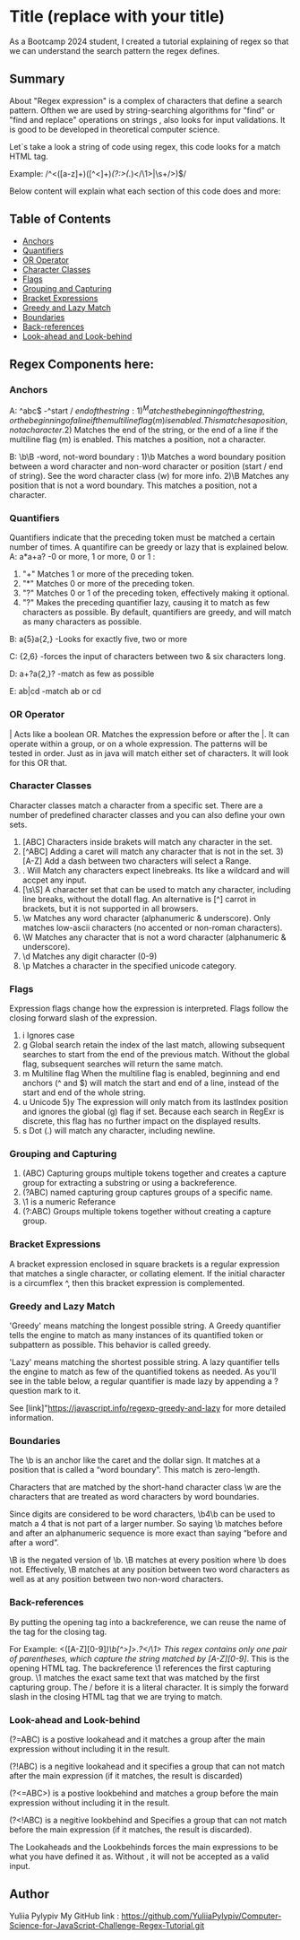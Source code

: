 # Title (replace with your title)

As a Bootcamp 2024 student, I created a tutorial explaining of regex so that we can understand the search pattern the regex defines.

## Summary

About "Regex expression" is a complex of characters that define a search pattern. Ofthen we are used by string-searching algorithms for "find" or "find and replace" operations on strings , also looks for input validations. It is good to be developed in theoretical computer science.

Let`s take a look  a string of code using regex, this code looks for a match HTML tag.

Example: /^<([a-z]+)([^<]+)*(?:>(.*)<\/\1>|\s+\/>)$/

Below content will explain what each section of this code does and more:

## Table of Contents

- [Anchors](#anchors)
- [Quantifiers](#quantifiers)
- [OR Operator](#or-operator)
- [Character Classes](#character-classes)
- [Flags](#flags)
- [Grouping and Capturing](#grouping-and-capturing)
- [Bracket Expressions](#bracket-expressions)
- [Greedy and Lazy Match](#greedy-and-lazy-match)
- [Boundaries](#boundaries)
- [Back-references](#back-references)
- [Look-ahead and Look-behind](#look-ahead-and-look-behind)

## Regex Components here:


### Anchors
A:  ^abc$ -^start / $end of the string  :
1)^ Matches the beginning of the string, or the beginning of a line if the multiline flag (m) is enabled.This matches a position, not a character.
2)$ Matches the end of the string, or the end of a line if the multiline flag (m) is enabled. This matches a position, not a character.

B:  \b\B -word, not-word boundary   :
1)\b Matches a word boundary position between a word character and non-word character or position (start / end of string). See the word character class (w) for more info.
2)\B Matches any position that is not a word boundary. This matches a position, not a character.


### Quantifiers
Quantifiers indicate that the preceding token must be matched a certain number of times. A quantifire can be greedy or lazy that is explained below.
A: a*a+a? -0 or more, 1 or more, 0 or 1   : 
1) "+" Matches 1 or more of the preceding token.
2) "*" Matches 0 or more of the preceding token.
3) "?" Matches 0 or 1 of the preceding token, effectively making it optional.
4) "?" Makes the preceding quantifier lazy, causing it to match as few characters as possible. By default, quantifiers are greedy, and will match as many characters as possible.

 
B: a{5}a{2,} -Looks for exactly five, two or more

C: {2,6} -forces the input of characters between two & six characters long.

D: a+?a{2,}? -match as few as possible

E: ab|cd -match ab or cd

### OR Operator
| Acts like a boolean OR. Matches the expression before or after the |. It can operate within a group, or on a whole expression. The patterns will be tested in order. Just as in java will match either set of characters. It will look for this OR that.


### Character Classes
Character classes match a character from a specific set. There are a number of predefined character classes and you can also define your own sets.

1) [ABC] Characters inside brakets will match any character in the set.
2) [^ABC] Adding a caret will match any character that is not in the set.
3)[A-Z] Add a dash between two characters will select a Range.
4) . Will Match any characters expect linebreaks. Its like a wildcard and will accpet any input.
5) [\s\S] A character set that can be used to match any character, including line breaks, without the dotall flag. An alternative is [^] carrot in brackets, but it is not supported in all browsers.
6) \w Matches any word character (alphanumeric & underscore). Only matches low-ascii characters (no accented or non-roman characters).
7) \W Matches any character that is not a word character (alphanumeric & underscore).
8) \d Matches any digit character (0-9)
9) \p Matches a character in the specified unicode category.

### Flags
Expression flags change how the expression is interpreted. Flags follow the closing forward slash of the expression.

1) i Ignores case
2) g Global search retain the index of the last match, allowing subsequent searches to start from the end of the previous match. Without the global flag, subsequent searches will return the same match.
3) m Multiline flag When the multiline flag is enabled, beginning and end anchors (^ and $) will match the start and end of a line, instead of the start and end of the whole string.
4) u Unicode
5)y The expression will only match from its lastIndex position and ignores the global
(g) flag if set. Because each search in RegExr is discrete, this flag has no further impact on the displayed results.
6) s Dot (.) will match any character, including newline.

### Grouping and Capturing
1) (ABC) Capturing groups multiple tokens together and creates a capture group for extracting a substring or using a backreference.
2) (?<name>ABC) named capturing group captures groups of a specific name.
3) \1 is a numeric Referance
4) (?:ABC) Groups multiple tokens together without creating a capture group.
### Bracket Expressions
A bracket expression enclosed in square brackets is a regular expression that matches a single character, or collating element. If the initial character is a circumflex ^, then this bracket expression is complemented.

### Greedy and Lazy Match
'Greedy' means matching the longest possible string. A Greedy quantifier tells the engine to match as many instances of its quantified token or subpattern as possible. This behavior is called greedy.

'Lazy' means matching the shortest possible string. A lazy quantifier tells the engine to match as few of the quantified tokens as needed. As you'll see in the table below, a regular quantifier is made lazy by appending a ? question mark to it.

See [link]"https://javascript.info/regexp-greedy-and-lazy for more detailed information.

### Boundaries
The \b is an anchor like the caret and the dollar sign. It matches at a position that is called a “word boundary”. This match is zero-length.

Characters that are matched by the short-hand character class \w are the characters that are treated as word characters by word boundaries.

Since digits are considered to be word characters, \b4\b can be used to match a 4 that is not part of a larger number. So saying \b matches before and after an alphanumeric sequence is more exact than saying “before and after a word”.

\B is the negated version of \b. \B matches at every position where \b does not. Effectively, \B matches at any position between two word characters as well as at any position between two non-word characters.

### Back-references
By putting the opening tag into a backreference, we can reuse the name of the tag for the closing tag.

For Example: <([A-Z][0-9]*)\b[^>]*>.*?</\1> This regex contains only one pair of parentheses, which capture the string matched by [A-Z][0-9]*. This is the opening HTML tag. The backreference \1 references the first capturing group. \1 matches the exact same text that was matched by the first capturing group. The / before it is a literal character. It is simply the forward slash in the closing HTML tag that we are trying to match.

### Look-ahead and Look-behind
(?=ABC) is a postive lookahead and it matches a group after the main expression without including it in the result.

(?!ABC) is a negitive lookahead and it specifies a group that can not match after the main expression (if it matches, the result is discarded)

(?<=ABC>) is a postive lookbehind and matches a group before the main expression without including it in the result.

(?<!ABC) is a negitive lookbehind and Specifies a group that can not match before the main expression (if it matches, the result is discarded).

The Lookaheads and the Lookbehinds forces the main expressions to be what you have defined it as. Without , it will not be accepted as a valid input.
## Author
Yuliia Pylypiv 
My GitHub link : https://github.com/YuliiaPylypiv/Computer-Science-for-JavaScript-Challenge-Regex-Tutorial.git

